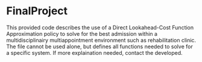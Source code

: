 # FinalProject

This provided code describes the use of a Direct Lookahead-Cost Function Approximation policy to solve for the best admission within a multidisciplinairy multiappointment environment such as rehabilitation clinic. 
The file cannot be used alone, but defines all functions needed to solve for a specific system. If more explaination needed, contact the developed.
